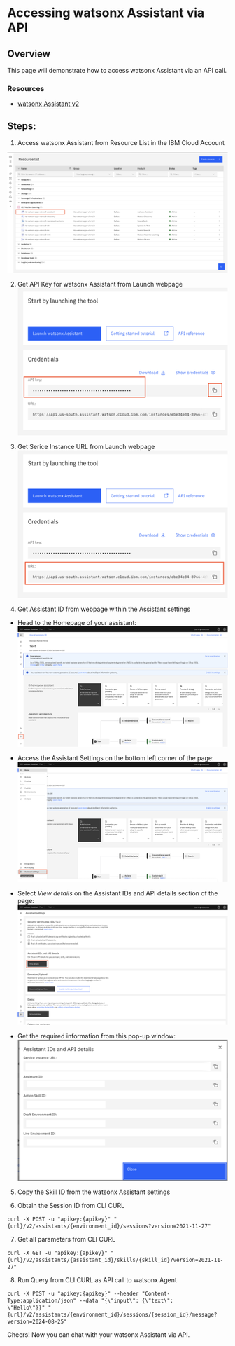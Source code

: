 # Accessing watsonx Assistant via API


## Overview

This page will demonstrate how to access watsonx Assistant via an API call.

### Resources
  - [watsonx Assistant v2](https://cloud.ibm.com/apidocs/assistant-v2)


## Steps:

1. Access watsonx Assistant from Resource List in the IBM Cloud Account

  ![test](../assets/api-access/resource.png)
   
2. Get API Key for watsonx Assistant from Launch webpage
  ![test](../assets/api-access/api.png)

3. Get Serice Instance URL from Launch webpage
  ![test](../assets/api-access/url.png)

4. Get Assistant ID from webpage within the Assistant settings
   
  - Head to the Homepage of your assistant:
      ![test](../assets/api-access/assistant-page.png)
    
  - Access the Assistant Settings on the bottom left corner of the page:
      ![test](../assets/api-access/assistant-settings.png)
    
  - Select *View details* on the Assistant IDs and API details section of the page:
      ![test](../assets/api-access/view-details.png)
    
  - Get the required information from this pop-up window:
      ![test](../assets/api-access/details.png)  

5. Copy the Skill ID from the watsonx Assistant settings

6. Obtain the Session ID from CLI CURL

  ```{}
  curl -X POST -u "apikey:{apikey}" "{url}/v2/assistants/{environment_id}/sessions?version=2021-11-27" 
  ```
7. Get all parameters from CLI CURL

  ```{}
  curl -X GET -u "apikey:{apikey}" "{url}/v2/assistants/{assistant_id}/skills/{skill_id}?version=2021-11-27"
  ```

8. Run Query from CLI CURL as API call to watsonx Agent

  ```{}
  curl -X POST -u "apikey:{apikey}" --header "Content-Type:application/json" --data "{\"input\": {\"text\":
  \"Hello\"}}" "{url}/v2/assistants/{environment_id}/sessions/{session_id}/message?version=2024-08-25"
  ```

Cheers! Now you can chat with your watsonx Assistant via API. 
